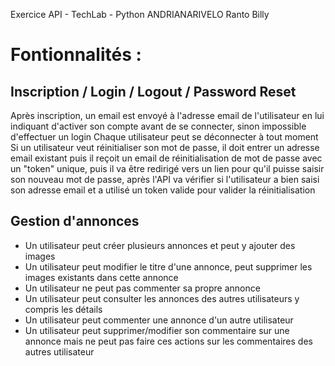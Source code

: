 Exercice API - TechLab - Python
ANDRIANARIVELO Ranto Billy

# Fontionnalités :

## Inscription / Login / Logout / Password Reset
Après inscription, un email est envoyé à l'adresse email de l'utilisateur en lui
indiquant d'activer son compte avant de se connecter, sinon impossible d'effectuer un login
Chaque utilisateur peut se déconnecter à tout moment
Si un utilisateur veut réinitialiser son mot de passe, il doit entrer un adresse email existant
puis il reçoit un email de réinitialisation de mot de passe avec un "token" unique,
puis il va être redirigé vers un lien pour qu'il puisse saisir son nouveau mot de passe,
après l'API va vérifier si l'utilisateur a bien saisi son adresse email et a utilisé un token valide pour
valider la réinitialisation

## Gestion d'annonces
- Un utilisateur peut créer plusieurs annonces et peut y ajouter des images
- Un utilisateur peut modifier le titre d'une annonce, peut supprimer les images existants dans cette annonce
- Un utilisateur ne peut pas commenter sa propre annonce
- Un utilisateur peut consulter les annonces des autres utilisateurs y compris les détails
- Un utilisateur peut commenter une annonce d'un autre utilisateur
- Un utilisateur peut supprimer/modifier son commentaire sur une annonce mais ne peut pas faire ces actions sur
les commentaires des autres utilisateur

